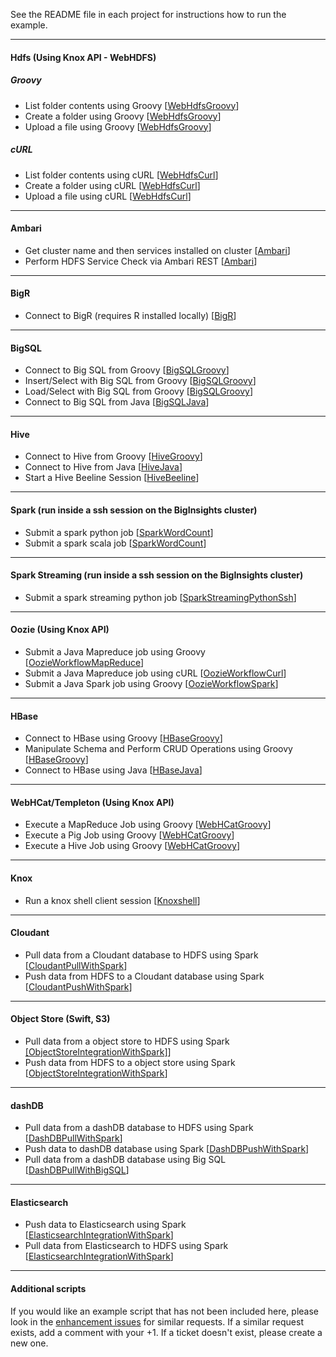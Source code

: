 See the README file in each project for instructions how to run the example.

*********************************************************************

#### Hdfs (Using Knox API - WebHDFS)

##### *Groovy*

- List folder contents using Groovy [[WebHdfsGroovy](./WebHdfsGroovy/)]
- Create a folder using Groovy [[WebHdfsGroovy](./WebHdfsGroovy/)]
- Upload a file using Groovy [[WebHdfsGroovy](./WebHdfsGroovy/)]

##### *cURL*

- List folder contents using cURL [[WebHdfsCurl](./WebHdfsCurl/)]
- Create a folder using cURL [[WebHdfsCurl](./WebHdfsCurl/)]
- Upload a file using cURL [[WebHdfsCurl](./WebHdfsCurl/)]

*********************************************************************

#### Ambari

- Get cluster name and then services installed on cluster [[Ambari](./Ambari)]
- Perform HDFS Service Check via Ambari REST [[Ambari](./Ambari)]

*********************************************************************

#### BigR 

- Connect to BigR (requires R installed locally) [[BigR](./BigR)]

*********************************************************************

#### BigSQL

- Connect to Big SQL from Groovy [[BigSQLGroovy](./BigSQLGroovy)]
- Insert/Select with Big SQL from Groovy [[BigSQLGroovy](./BigSQLGroovy)]
- Load/Select with Big SQL from Groovy [[BigSQLGroovy](./BigSQLGroovy)]
- Connect to Big SQL from Java [[BigSQLJava](./BigSQLJava)]

*********************************************************************

#### Hive

- Connect to Hive from Groovy [[HiveGroovy](./HiveGroovy)]
- Connect to Hive from Java  [[HiveJava](./HiveJava)]
- Start a Hive Beeline Session [[HiveBeeline](./HiveBeeline)]

*********************************************************************

#### Spark (run inside a ssh session on the BigInsights cluster)

- Submit a spark python job [[SparkWordCount](./SparkWordCount)]
- Submit a spark scala job [[SparkWordCount](./SparkWordCount)]

*********************************************************************

#### Spark Streaming (run inside a ssh session on the BigInsights cluster)

- Submit a spark streaming python job [[SparkStreamingPythonSsh](./SparkStreamingPythonSsh)]

*********************************************************************

#### Oozie (Using Knox API)

- Submit a Java Mapreduce job using Groovy [[OozieWorkflowMapReduce](./OozieWorkflowMapReduce)]
- Submit a Java Mapreduce job using cURL [[OozieWorkflowCurl](./OozieWorkflowCurl)]
- Submit a Java Spark job using Groovy [[OozieWorkflowSpark](./OozieWorkflowSpark)]

*********************************************************************

#### HBase

- Connect to HBase using Groovy [[HBaseGroovy](./HBaseGroovy)]
- Manipulate Schema and Perform CRUD Operations using Groovy [[HBaseGroovy](./HBaseGroovy)]
- Connect to HBase using Java [[HBaseJava](./HBaseJava)]

*********************************************************************

#### WebHCat/Templeton (Using Knox API)

- Execute a MapReduce Job using Groovy  [[WebHCatGroovy](./WebHCatGroovy)]
- Execute a Pig Job using Groovy [[WebHCatGroovy](./WebHCatGroovy)]
- Execute a Hive Job using Groovy [[WebHCatGroovy](./WebHCatGroovy)]

*********************************************************************

####  Knox

- Run a knox shell client session [[Knoxshell](./Knoxshell)]

*********************************************************************

#### Cloudant

- Pull data from a Cloudant database to HDFS using Spark [[CloudantPullWithSpark](./CloudantPullWithSpark)]
- Push data from HDFS to a Cloudant database using Spark [[CloudantPushWithSpark](./CloudantPushWithSpark)]

*********************************************************************

#### Object Store (Swift, S3)

- Pull data from a object store to HDFS using Spark [[ObjectStoreIntegrationWithSpark]](./ObjectStoreIntegrationWithSpark)]
- Push data from HDFS to a object store using Spark [[ObjectStoreIntegrationWithSpark](./ObjectStoreIntegrationWithSpark)]

*********************************************************************

#### dashDB

- Pull data from a dashDB database to HDFS using Spark [[DashDBPullWithSpark](./DashDBPullWithSpark)]
- Push data to dashDB database using Spark [[DashDBPushWithSpark](./DashDBPushWithSpark)] 
- Pull data from a dashDB database using Big SQL [[DashDBPullWithBigSQL](./DashDBPullWithBigSQL)]

*********************************************************************

#### Elasticsearch

- Push data to Elasticsearch using Spark [[ElasticsearchIntegrationWithSpark](./ElasticsearchIntegrationWithSpark)] 
- Pull data from Elasticsearch to HDFS using Spark [[ElasticsearchIntegrationWithSpark](./ElasticsearchIntegrationWithSpark)] 

*********************************************************************

#### Additional scripts

If you would like an example script that has not been included here, please look in the [enhancement issues](https://github.com/snowch/biginsight-examples/issues?q=is%3Aissue+is%3Aopen+label%3Aenhancement) for similar requests.  If a similar request exists, add a comment with your +1.  If a ticket doesn't exist, please create a new one.

